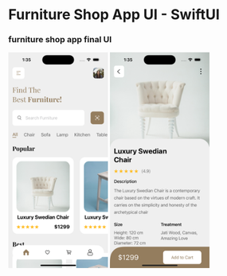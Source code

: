# Furniture Shop App UI - SwiftUI


### furniture shop app final UI

<div>
  <img src="screenshot1.png" width="200" align="center" alt="Homescreen Screenshot"/>

  <img src="screenshot2.png" width="200" align="center" alt="Product Details Screenshot"/>

</div>




